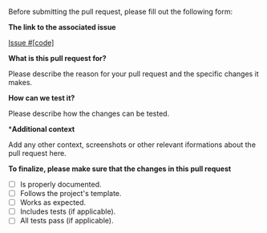 Before submitting the pull request, please fill out the following form:

**The link to the associated issue**

[Issue #[code]](https://github.com/DPHEIRDR/ZikaAppBackEnd2/issues/[code])

**What is this pull request for?**

Please describe the reason for your pull request and the specific changes it makes.

**How can we test it?**

Please describe how the changes can be tested.

***Additional context**

Add any other context, screenshots or other relevant iformations about the pull request here.

**To finalize, please make sure that the changes in this pull request**

- [ ] Is properly documented.
- [ ] Follows the project's template.
- [ ] Works as expected.
- [ ] Includes tests (if applicable).
- [ ] All tests pass (if applicable).
